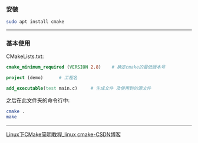 ### 安装

```bash
sudo apt install cmake
```

---

### 基本使用

CMakeLists.txt:

```cmake
cmake_minimum_required (VERSION 2.8)	# 确定cmake的最低版本号

project (demo)		# 工程名

add_executable(test main.c)		# 生成文件 及使用到的源文件
```

之后在此文件夹的命令行中:

```bash
cmake .
make
```

---

[Linux下CMake简明教程_linux cmake-CSDN博客](https://blog.csdn.net/whahu1989/article/details/82078563)
